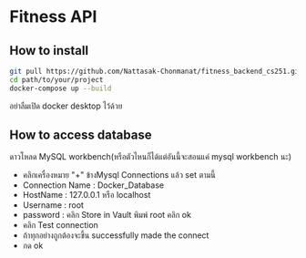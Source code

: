 # Fitness API

## How to install
```bash
git pull https://github.com/Nattasak-Chonmanat/fitness_backend_cs251.git
cd path/to/your/project
docker-compose up --build
```

อย่าลืมเปิด docker desktop ไว้ด้วย

## How to access database
ดาวโหลด MySQL workbench(หรือตัวไหนก็ได้แต่อันนี้จะสอนแค่ mysql workbench นะ) 
- คลิกเครื่องหมาย "+" ข้างMysql Connections แล้ว set ตามนี้
- Connection Name : Docker_Database
- HostName : 127.0.0.1 หรือ localhost
- Username : root
- password : คลิก Store in Vault พิมพ์ root คลิก ok
- คลิก Test connection
- ถ้าทุกอย่างถูกต้องจะขึ้น successfully made the connect
- กด ok

